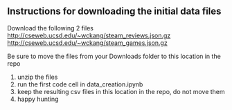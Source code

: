 ## Instructions for downloading the initial data files

Download the following 2 files  
http://cseweb.ucsd.edu/~wckang/steam_reviews.json.gz  
http://cseweb.ucsd.edu/~wckang/steam_games.json.gz

Be sure to move the files from your Downloads folder to this location in the repo

1) unzip the files
2) run the first code cell in data_creation.ipynb
3) keep the resulting csv files in this location in the repo, do not move them
4) happy hunting
